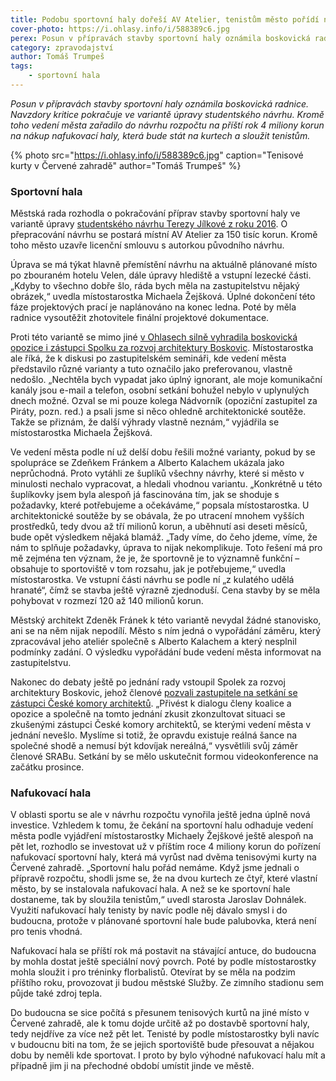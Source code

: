 ```yaml
---
title: Podobu sportovní haly dořeší AV Atelier, tenistům město pořídí nafukovací halu za 4 miliony
cover-photo: https://i.ohlasy.info/i/588389c6.jpg
perex: Posun v přípravách stavby sportovní haly oznámila boskovická radnice; navzdory kritice pokračuje ve variantě úpravy studentského návrhu.
category: zpravodajství
author: Tomáš Trumpeš
tags:
    - sportovní hala
---
```


*Posun v přípravách stavby sportovní haly oznámila boskovická radnice. Navzdory kritice pokračuje ve variantě úpravy studentského návrhu. Kromě toho vedení města zařadilo do návrhu rozpočtu na příští rok 4 miliony korun na nákup nafukovací haly, která bude stát na kurtech a sloužit tenistům.*

{% photo src="https://i.ohlasy.info/i/588389c6.jpg" caption="Tenisové kurty v Červené zahradě" author="Tomáš Trumpeš" %}

### Sportovní hala

Městská rada rozhodla o pokračování příprav stavby sportovní haly ve variantě úpravy [studentského návrhu Terezy Jílkové z roku 2016](https://data.ohlasy.info/2021/hala-jilkova.pdf). O přepracování návrhu se postará místní AV Atelier za 150 tisíc korun. Kromě toho město uzavře licenční smlouvu s autorkou původního návrhu.

Úprava se má týkat hlavně přemístění návrhu na aktuálně plánované místo po zbouraném hotelu Velen, dále úpravy hlediště a vstupní lezecké části. „Kdyby to všechno dobře šlo, ráda bych měla na zastupitelstvu nějaký obrázek,“ uvedla místostarostka Michaela Žejšková. Úplné dokončení této fáze projektových prací je naplánováno na konec ledna. Poté by měla radnice vysoutěžit zhotovitele finální projektové dokumentace.

Proti této variantě se mimo jiné [v Ohlasech silně vyhradila boskovická opozice i zástupci Spolku za rozvoj architektury Boskovic](https://ohlasy.info/clanky/2021/11/hala-varianty.html). Místostarostka ale říká, že k diskusi po zastupitelském semináři, kde vedení města představilo různé varianty a tuto označilo jako preferovanou, vlastně nedošlo. „Nechtěla bych vypadat jako úplný ignorant, ale moje komunikační kanály jsou e-mail a telefon, osobní setkání bohužel nebylo v uplynulých dnech možné. Ozval se mi pouze kolega Nádvorník (opoziční zastupitel za Piráty, pozn. red.) a psali jsme si něco ohledně architektonické soutěže. Takže se přiznám, že další výhrady vlastně neznám,“ vyjádřila se místostarostka Michaela Žejšková. 

Ve vedení města podle ní už delší dobu řešili možné varianty, pokud by se spolupráce se Zdeňkem Fránkem a Alberto Kalachem ukázala jako neprůchodná. Proto vytáhli ze šuplíků všechny návrhy, které si město v minulosti nechalo vypracovat, a hledali vhodnou variantu. „Konkrétně u této šuplíkovky jsem byla alespoň já fascinována tím, jak se shoduje s požadavky, které potřebujeme a očekáváme,“ popsala místostarostka. U architektonické soutěže by se obávala, že po utracení mnohem vyšších prostředků, tedy dvou až tří milionů korun, a uběhnutí asi deseti měsíců, bude opět výsledkem nějaká blamáž. „Tady víme, do čeho jdeme, víme, že nám to splňuje požadavky, úprava to nijak nekomplikuje. Toto řešení má pro mě zejména ten význam, že je, že sportovně je to významně funkční – obsahuje to sportoviště v tom rozsahu, jak je potřebujeme,“ uvedla místostarostka. Ve vstupní části návrhu se podle ní „z kulatého udělá hranaté“, čímž se stavba ještě výrazně zjednoduší. Cena stavby by se měla pohybovat v rozmezí 120 až 140 milionů korun.

Městský architekt Zdeněk Fránek k této variantě nevydal žádné stanovisko, ani se na něm nijak nepodílí. Město s ním jedná o vypořádání záměru, který zpracovával jeho ateliér společně s Alberto Kalachem a který nesplnil podmínky zadání. O výsledku vypořádání bude vedení města informovat na zastupitelstvu.

Nakonec do debaty ještě po jednání rady vstoupil Spolek za rozvoj architektury Boskovic, jehož členové [pozvali zastupitele na setkání se zástupci České komory architektů](https://www.sraboskovice.cz/pozvanka-k-jednani-zastupitelstva-spolecne-s-cka). „Přivést k dialogu členy koalice a opozice a společně na tomto jednání zkusit zkonzultovat situaci se zkušenými zástupci České komory architektů, se kterými vedení města v jednání nevešlo. Myslíme si totiž, že opravdu existuje reálná šance na společné shodě a nemusí být kdovíjak nereálná,“ vysvětlili svůj záměr členové SRABu. Setkání by se mělo uskutečnit formou videokonference na začátku prosince.

### Nafukovací hala

V oblasti sportu se ale v návrhu rozpočtu vynořila ještě jedna úplně nová investice. Vzhledem k tomu, že čekání na sportovní halu odhaduje vedení města podle vyjádření místostarostky Michaely Žejškové ještě alespoň na pět let, rozhodlo se investovat už v příštím roce 4 miliony korun do pořízení nafukovací sportovní haly, která má vyrůst nad dvěma tenisovými kurty na Červené zahradě. „Sportovní halu pořád nemáme. Když jsme jednali o přípravě rozpočtu, shodli jsme se, že na dvou kurtech ze čtyř, které vlastní město, by se instalovala nafukovací hala. A než se ke sportovní hale dostaneme, tak by sloužila tenistům,“ uvedl starosta Jaroslav Dohnálek. Využití nafukovací haly tenisty by navíc podle něj dávalo smysl i do budoucna, protože v plánované sportovní hale bude palubovka, která není pro tenis vhodná. 

Nafukovací hala se příští rok má postavit na stávající antuce, do budoucna by mohla dostat ještě speciální nový povrch. Poté by podle místostarostky mohla sloužit i pro tréninky florbalistů. Otevírat by se měla na podzim příštího roku, provozovat ji budou městské Služby. Ze zimního stadionu sem půjde také zdroj tepla.

Do budoucna se sice počítá s přesunem tenisových kurtů na jiné místo v Červené zahradě, ale k tomu dojde určitě až po dostavbě sportovní haly, tedy nejdříve za více než pět let. Tenisté by podle místostarostky byli navíc v budoucnu biti na tom, že se jejich sportoviště bude přesouvat a nějakou dobu by neměli kde sportovat. I proto by bylo výhodné nafukovací halu mít a případně jim ji na přechodné období umístit jinde ve městě.
